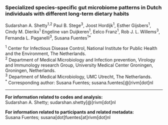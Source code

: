 
### Specialized species-specific gut microbiome patterns in Dutch individuals with different long-term dietary habits   


Sudarshan A. Shetty<sup>1,2</sup> Paul B. Stege<sup>3</sup>, Joost Hordijk<sup>1</sup>, Esther Gijsbers<sup>1</sup>, Cindy M. Dierikx<sup>1</sup> Engeline van Duijkeren<sup>1</sup>, Eelco Franz<sup>1</sup>, Rob J. L. Willems<sup>3</sup>, Fernanda L. Paganelli<sup>3</sup>, Susana Fuentes<sup>1*</sup>    



<sup>1</sup> Center for Infectious Disease Control, National Institute for Public Health and the Environment, The Netherlands.   
<sup>2</sup> Department of Medical Microbiology and Infection prevention, Virology and Immunology research Group, University Medical Center Groningen, Groningen, Netherlands.     
<sup>3</sup> Department of Medical Microbiology, UMC Utrecht, The Netherlands.  
<sup>*</sup> Corresponding author: Susana Fuentes; susana.fuentes[@]rivm[dot]nl    

---   

**For information related to codes and analysis:**   
  Sudarshan A. Shetty; sudarshan.shetty[@]rivm[dot]nl  

**For information related to participants and related metadata:**    
  Susana Fuentes; susana[dot]fuentes[at]rivm[dot]nl  
  
  
